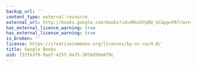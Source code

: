 ```yaml
---
backup_url: ''
content_type: external-resource
external_url: http://books.google.com/books?id=4Mou5YpRD_kC&pg=PAfrontcover
has_external_licence_warning: true
has_external_license_warning: true
is_broken: ''
license: https://creativecommons.org/licenses/by-nc-sa/4.0/
title: Google Books
uid: f22fe3f9-9aef-425f-9a75-3050d50e6f9c
---
```

